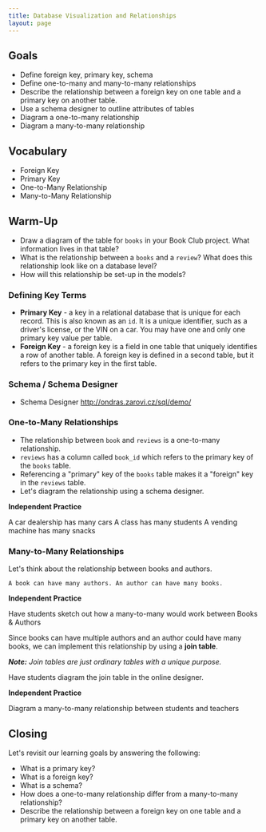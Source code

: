 ```yaml
---
title: Database Visualization and Relationships
layout: page
---
```


## Goals

* Define foreign key, primary key, schema
* Define one-to-many and many-to-many relationships
* Describe the relationship between a foreign key on one table and a primary key on another table.
* Use a schema designer to outline attributes of tables
* Diagram a one-to-many relationship
* Diagram a many-to-many relationship

## Vocabulary

* Foreign Key
* Primary Key
* One-to-Many Relationship
* Many-to-Many Relationship

## Warm-Up

* Draw a diagram of the table for `books` in your Book Club project. What information lives in that table?
* What is the relationship between a `books` and a `review`? What does this relationship look like on a database level?
* How will this relationship be set-up in the models?

### Defining Key Terms

* **Primary Key** - a key in a relational database that is unique for each record. This is also known as an `id`. It is a unique identifier, such as a driver's license, or the VIN on a car. You may have one and only one primary key value per table.
* **Foreign Key** - a foreign key is a field in one table that uniquely identifies a row of another table. A foreign key is defined in a second table, but it refers to the primary key in the first table.

### Schema / Schema Designer

* Schema Designer http://ondras.zarovi.cz/sql/demo/

### One-to-Many Relationships

* The relationship between `book` and `reviews` is a one-to-many relationship.
* `reviews` has a column called `book_id` which refers to the primary key of the `books` table.
* Referencing a "primary" key of the `books` table makes it a "foreign" key in the `reviews` table.
* Let's diagram the relationship using a schema designer.

**Independent Practice**

A car dealership has many cars
A class has many students
A vending machine has many snacks

### Many-to-Many Relationships

Let's think about the relationship between books and authors.

```
A book can have many authors. An author can have many books.
```

**Independent Practice**

Have students sketch out how a many-to-many would work between Books & Authors

Since books can have multiple authors and an author could have many books, we can implement this relationship by using a **join table**.

_**Note:** Join tables are just ordinary tables with a unique purpose._

Have students diagram the join table in the online designer.

**Independent Practice**

Diagram a many-to-many relationship between students and teachers


## Closing

Let's revisit our learning goals by answering the following:

* What is a primary key?
* What is a foreign key?
* What is a schema?
* How does a one-to-many relationship differ from a many-to-many relationship?
* Describe the relationship between a foreign key on one table and a primary key on another table.

